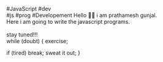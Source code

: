 #JavaScript
#dev   
#js 
#prog
#Developement
Hello 🙋‍♂️ i am prathamesh gunjal. 
<br>
Here i am going to write the javascript programs.
<br>              
stay tuned!!!
<br> 
while (doubt)
{
exercise; 

if (tired) break; 
sweat it out;
}